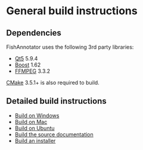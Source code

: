 General build instructions
==========================

Dependencies
------------

FishAnnotator uses the following 3rd party libraries:

* [Qt5][Qt5] 5.9.4
* [Boost][Boost] 1.62
* [FFMPEG][FFMPEG] 3.3.2

[CMake][CMake] 3.5.1+ is also required to build.

Detailed build instructions
---------------------------

* [Build on Windows](build_windows.md)
* [Build on Mac](build_mac.md)
* [Build on Ubuntu](build_ubuntu.md)
* [Build the source documentation](build_docs.md)
* [Build an installer](build_installer.md)

[Qt5]: https://www.qt.io/developers/
[Boost]: http://www.boost.org
[FFMPEG]: http://ffmpeg.org/
[CMake]: https://cmake.org/

